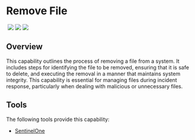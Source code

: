 # Remove File
&nbsp;![](https://img.shields.io/badge/ID-C4301-blue)&nbsp;![](https://img.shields.io/badge/Phase-Eradication_%28P0004%29-blue)&nbsp;![](https://img.shields.io/badge/Category-File-blue)
## Overview
This capability outlines the process of removing a file from a system. It includes steps for identifying the file to be removed, ensuring that it is safe to delete, and executing the removal in a manner that maintains system integrity. This capability is essential for managing files during incident response, particularly when dealing with malicious or unnecessary files.

## Tools
The following tools provide this capability:

- [SentinelOne](../tool/sentinelone/C4301.md)